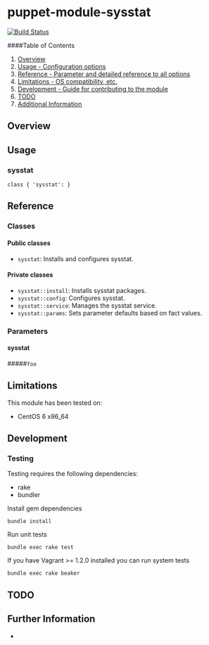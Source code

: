 # puppet-module-sysstat

[![Build Status](https://travis-ci.org/treydock/puppet-module-sysstat.png)](https://travis-ci.org/treydock/puppet-module-sysstat)

####Table of Contents

1. [Overview](#overview)
2. [Usage - Configuration options](#usage)
3. [Reference - Parameter and detailed reference to all options](#reference)
4. [Limitations - OS compatibility, etc.](#limitations)
5. [Development - Guide for contributing to the module](#development)
6. [TODO](#todo)
7. [Additional Information](#additional-information)

## Overview



## Usage

### sysstat

    class { 'sysstat': }

## Reference

### Classes

#### Public classes

* `sysstat`: Installs and configures sysstat.

#### Private classes

* `sysstat::install`: Installs sysstat packages.
* `sysstat::config`: Configures sysstat.
* `sysstat::service`: Manages the sysstat service.
* `sysstat::params`: Sets parameter defaults based on fact values.

### Parameters

#### sysstat

#####`foo`

## Limitations

This module has been tested on:

* CentOS 6 x86_64

## Development

### Testing

Testing requires the following dependencies:

* rake
* bundler

Install gem dependencies

    bundle install

Run unit tests

    bundle exec rake test

If you have Vagrant >= 1.2.0 installed you can run system tests

    bundle exec rake beaker

## TODO

## Further Information

*

